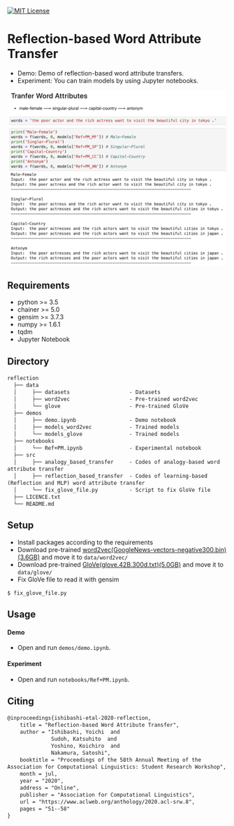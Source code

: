 [![MIT License](http://img.shields.io/badge/license-MIT-blue.svg?style=flat)](LICENSE.txt)

Reflection-based Word Attribute Transfer
====
- Demo: Demo of reflection-based word attribute transfers. 
- Experiment: You can train models by using Jupyter notebooks.

<div align="center">
<img src=./demos/demo.png "DEMO", width=500>
</div>

## Requirements
- python  >= 3.5
- chainer >= 5.0
- gensim  >= 3.7.3
- numpy   >= 1.6.1
- tqdm
- Jupyter Notebook

## Directory
```
reflection
  ├── data                             
  │     ├── datasets                   - Datasets
  │     ├── word2vec                   - Pre-trained word2vec
  │     └── glove                      - Pre-trained GloVe
  ├── demos
  │     ├── demo.ipynb                 - Demo notebook
  │     ├── models_word2vec            - Trained models
  │     └── models_glove               - Trained models
  ├── notebooks                        
  │     └── Ref+PM.ipynb               - Experimental notebook
  ├── src                              
  │     ├── analogy_based_transfer     - Codes of analogy-based word attribute transfer
  │     ├── reflection_based_transfer  - Codes of learning-based (Reflection and MLP) word attribute transfer
  │     └── fix_glove_file.py          - Script to fix GloVe file
  ├── LICENCE.txt
  └── README.md
```

## Setup
- Install packages according to the requirements
- Download pre-trained [word2vec(GoogleNews-vectors-negative300.bin)(3.6GB)](https://code.google.com/archive/p/word2vec/) and move it to ```data/word2vec/```
- Download pre-trained [GloVe(glove.42B.300d.txt)(5.0GB)]( https://nlp.stanford.edu/projects/glove/) and move it to ```data/glove/```
- Fix GloVe file to read it with gensim
 
 ```
 $ fix_glove_file.py
 ``` 

## Usage
#### Demo
- Open and run ``demos/demo.ipynb``.

#### Experiment
- Open and run ``notebooks/Ref+PM.ipynb``.
    
 
## Citing
```
@inproceedings{ishibashi-etal-2020-reflection,
    title = "Reflection-based Word Attribute Transfer",
    author = "Ishibashi, Yoichi  and
              Sudoh, Katsuhito  and
              Yoshino, Koichiro  and
              Nakamura, Satoshi",
    booktitle = "Proceedings of the 58th Annual Meeting of the Association for Computational Linguistics: Student Research Workshop",
    month = jul,
    year = "2020",
    address = "Online",
    publisher = "Association for Computational Linguistics",
    url = "https://www.aclweb.org/anthology/2020.acl-srw.8",
    pages = "51--58"
}
```

